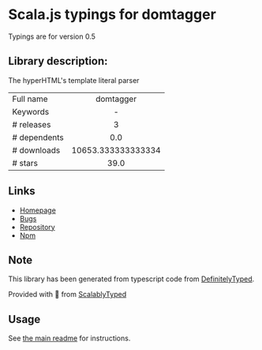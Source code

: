 
# Scala.js typings for domtagger

Typings are for version 0.5

## Library description:
The hyperHTML's template literal parser

|                    |                 |
| ------------------ | :-------------: |
| Full name          | domtagger |
| Keywords           | - |
| # releases         | 3 |
| # dependents       | 0.0 |
| # downloads        | 10653.333333333334 |
| # stars            | 39.0 |

## Links
- [Homepage](https://github.com/webreflection/domtagger#readme)
- [Bugs](https://github.com/webreflection/domtagger/issues)
- [Repository](https://github.com/webreflection/domtagger)
- [Npm](https://www.npmjs.com/package/domtagger)
    


## Note
This library has been generated from typescript code from [DefinitelyTyped](https://definitelytyped.org).

Provided with :purple_heart: from [ScalablyTyped](https://github.com/oyvindberg/ScalablyTyped)

## Usage
See [the main readme](../../readme.md) for instructions.


